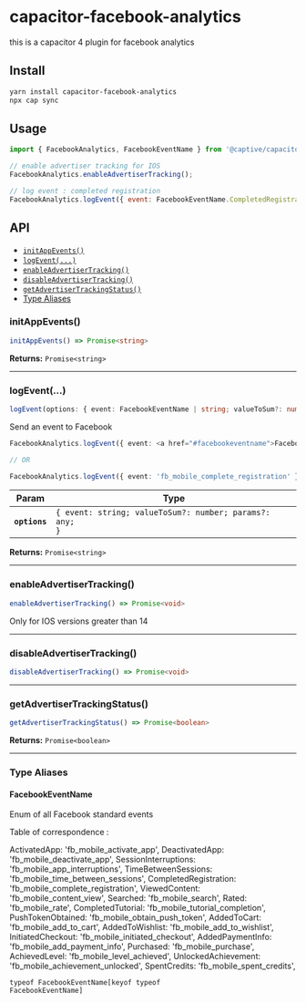 # capacitor-facebook-analytics

this is a capacitor 4 plugin for facebook analytics

## Install

```bash
yarn install capacitor-facebook-analytics
npx cap sync
```

## Usage

```javascript
import { FacebookAnalytics, FacebookEventName } from '@captive/capacitor-facebook-analytics';

// enable advertiser tracking for IOS
FacebookAnalytics.enableAdvertiserTracking();

// log event : completed registration
FacebookAnalytics.logEvent({ event: FacebookEventName.CompletedRegistration });

```

## API

<docgen-index>

* [`initAppEvents()`](#initappevents)
* [`logEvent(...)`](#logevent)
* [`enableAdvertiserTracking()`](#enableadvertisertracking)
* [`disableAdvertiserTracking()`](#disableadvertisertracking)
* [`getAdvertiserTrackingStatus()`](#getadvertisertrackingstatus)
* [Type Aliases](#type-aliases)

</docgen-index>

<!-- cSpell:disable -->
<docgen-api>
<!--Update the source file JSDoc comments and rerun docgen to update the docs below-->

### initAppEvents()

```typescript
initAppEvents() => Promise<string>
```

**Returns:** <code>Promise&lt;string&gt;</code>

--------------------


### logEvent(...)

```typescript
logEvent(options: { event: FacebookEventName | string; valueToSum?: number; params?: any; }) => Promise<string>
```

Send an event to Facebook

```ts
FacebookAnalytics.logEvent({ event: <a href="#facebookeventname">FacebookEventName</a>.CompletedRegistration })

// OR

FacebookAnalytics.logEvent({ event: 'fb_mobile_complete_registration' })
```

| Param         | Type                                                               |
| ------------- | ------------------------------------------------------------------ |
| **`options`** | <code>{ event: string; valueToSum?: number; params?: any; }</code> |

**Returns:** <code>Promise&lt;string&gt;</code>

--------------------


### enableAdvertiserTracking()

```typescript
enableAdvertiserTracking() => Promise<void>
```

Only for IOS versions greater than 14

--------------------


### disableAdvertiserTracking()

```typescript
disableAdvertiserTracking() => Promise<void>
```

--------------------


### getAdvertiserTrackingStatus()

```typescript
getAdvertiserTrackingStatus() => Promise<boolean>
```

**Returns:** <code>Promise&lt;boolean&gt;</code>

--------------------


### Type Aliases


#### FacebookEventName

Enum of all Facebook standard events

Table of correspondence :

ActivatedApp: 'fb_mobile_activate_app',
DeactivatedApp: 'fb_mobile_deactivate_app',
SessionInterruptions: 'fb_mobile_app_interruptions',
TimeBetweenSessions: 'fb_mobile_time_between_sessions',
CompletedRegistration: 'fb_mobile_complete_registration',
ViewedContent: 'fb_mobile_content_view',
Searched: 'fb_mobile_search',
Rated: 'fb_mobile_rate',
CompletedTutorial: 'fb_mobile_tutorial_completion',
PushTokenObtained: 'fb_mobile_obtain_push_token',
AddedToCart: 'fb_mobile_add_to_cart',
AddedToWishlist: 'fb_mobile_add_to_wishlist',
InitiatedCheckout: 'fb_mobile_initiated_checkout',
AddedPaymentInfo: 'fb_mobile_add_payment_info',
Purchased: 'fb_mobile_purchase',
AchievedLevel: 'fb_mobile_level_achieved',
UnlockedAchievement: 'fb_mobile_achievement_unlocked',
SpentCredits: 'fb_mobile_spent_credits',

<code>typeof FacebookEventName[keyof typeof FacebookEventName]</code>

</docgen-api>
<!-- cSpell:enable -->
